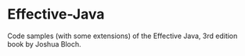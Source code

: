 # Effective-Java
Code samples (with some extensions) of the Effective Java, 3rd edition book by Joshua Bloch.
